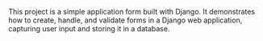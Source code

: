 This project is a simple application form built with Django. It demonstrates how to create, handle, and validate forms in a Django web application, capturing user input and storing it in a database.
